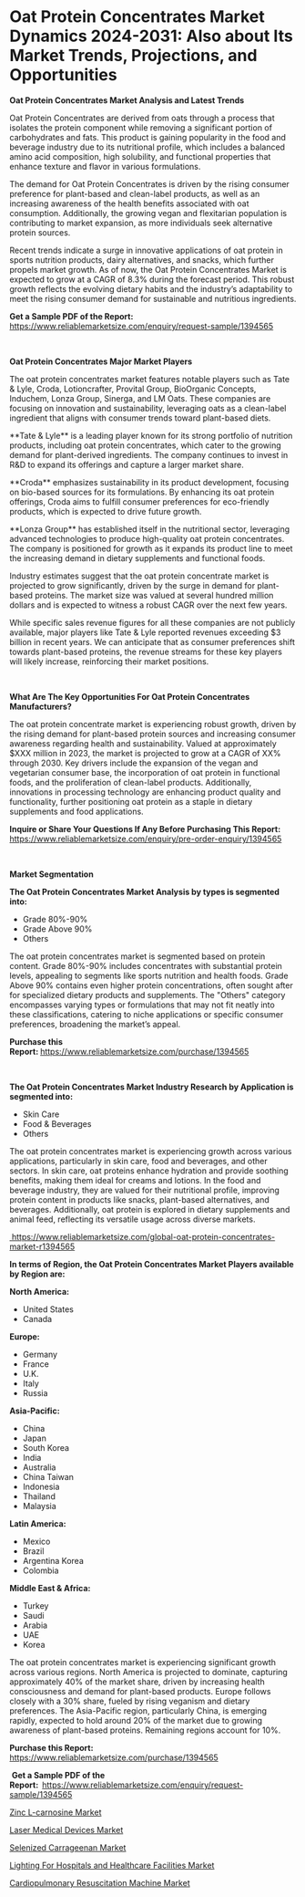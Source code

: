 <p><h1>Oat Protein Concentrates Market Dynamics 2024-2031: Also about Its Market Trends, Projections, and Opportunities</h1></p><p><strong>Oat Protein Concentrates Market Analysis and Latest Trends</strong></p>
<p><p>Oat Protein Concentrates are derived from oats through a process that isolates the protein component while removing a significant portion of carbohydrates and fats. This product is gaining popularity in the food and beverage industry due to its nutritional profile, which includes a balanced amino acid composition, high solubility, and functional properties that enhance texture and flavor in various formulations. </p><p>The demand for Oat Protein Concentrates is driven by the rising consumer preference for plant-based and clean-label products, as well as an increasing awareness of the health benefits associated with oat consumption. Additionally, the growing vegan and flexitarian population is contributing to market expansion, as more individuals seek alternative protein sources. </p><p>Recent trends indicate a surge in innovative applications of oat protein in sports nutrition products, dairy alternatives, and snacks, which further propels market growth. As of now, the Oat Protein Concentrates Market is expected to grow at a CAGR of 8.3% during the forecast period. This robust growth reflects the evolving dietary habits and the industry’s adaptability to meet the rising consumer demand for sustainable and nutritious ingredients.</p></p>
<p><strong>Get a Sample PDF of the Report:&nbsp;</strong> <a href="https://www.reliablemarketsize.com/enquiry/request-sample/1394565?utm_campaign=1838&utm_medium=2&utm_source=Github&utm_content=ia&utm_term=05122024&utm_id=oat-protein-concentrates">https://www.reliablemarketsize.com/enquiry/request-sample/1394565</a></p>
<p>&nbsp;</p>
<p><strong>Oat Protein Concentrates Major Market Players</strong></p>
<p><p>The oat protein concentrates market features notable players such as Tate & Lyle, Croda, Lotioncrafter, Provital Group, BioOrganic Concepts, Induchem, Lonza Group, Sinerga, and LM Oats. These companies are focusing on innovation and sustainability, leveraging oats as a clean-label ingredient that aligns with consumer trends toward plant-based diets.</p><p>**Tate & Lyle** is a leading player known for its strong portfolio of nutrition products, including oat protein concentrates, which cater to the growing demand for plant-derived ingredients. The company continues to invest in R&D to expand its offerings and capture a larger market share.</p><p>**Croda** emphasizes sustainability in its product development, focusing on bio-based sources for its formulations. By enhancing its oat protein offerings, Croda aims to fulfill consumer preferences for eco-friendly products, which is expected to drive future growth.</p><p>**Lonza Group** has established itself in the nutritional sector, leveraging advanced technologies to produce high-quality oat protein concentrates. The company is positioned for growth as it expands its product line to meet the increasing demand in dietary supplements and functional foods.</p><p>Industry estimates suggest that the oat protein concentrate market is projected to grow significantly, driven by the surge in demand for plant-based proteins. The market size was valued at several hundred million dollars and is expected to witness a robust CAGR over the next few years.</p><p>While specific sales revenue figures for all these companies are not publicly available, major players like Tate & Lyle reported revenues exceeding $3 billion in recent years. We can anticipate that as consumer preferences shift towards plant-based proteins, the revenue streams for these key players will likely increase, reinforcing their market positions.</p></p>
<p>&nbsp;</p>
<p><strong>What Are The Key Opportunities For Oat Protein Concentrates Manufacturers?</strong></p>
<p><p>The oat protein concentrate market is experiencing robust growth, driven by the rising demand for plant-based protein sources and increasing consumer awareness regarding health and sustainability. Valued at approximately $XXX million in 2023, the market is projected to grow at a CAGR of XX% through 2030. Key drivers include the expansion of the vegan and vegetarian consumer base, the incorporation of oat protein in functional foods, and the proliferation of clean-label products. Additionally, innovations in processing technology are enhancing product quality and functionality, further positioning oat protein as a staple in dietary supplements and food applications.</p></p>
<p><strong>Inquire or Share Your Questions If Any Before Purchasing This Report:</strong> <a href="https://www.reliablemarketsize.com/enquiry/pre-order-enquiry/1394565?utm_campaign=1838&utm_medium=2&utm_source=Github&utm_content=ia&utm_term=05122024&utm_id=oat-protein-concentrates">https://www.reliablemarketsize.com/enquiry/pre-order-enquiry/1394565</a></p>
<p>&nbsp;</p>
<p><strong>Market Segmentation</strong></p>
<p><strong>The Oat Protein Concentrates Market Analysis by types is segmented into:</strong></p>
<p><ul><li>Grade 80%-90%</li><li>Grade Above 90%</li><li>Others</li></ul></p>
<p><p>The oat protein concentrates market is segmented based on protein content. Grade 80%-90% includes concentrates with substantial protein levels, appealing to segments like sports nutrition and health foods. Grade Above 90% contains even higher protein concentrations, often sought after for specialized dietary products and supplements. The "Others" category encompasses varying types or formulations that may not fit neatly into these classifications, catering to niche applications or specific consumer preferences, broadening the market’s appeal.</p></p>
<p><strong>Purchase this Report:&nbsp;</strong><a href="https://www.reliablemarketsize.com/purchase/1394565?utm_campaign=1838&utm_medium=2&utm_source=Github&utm_content=ia&utm_term=05122024&utm_id=oat-protein-concentrates">https://www.reliablemarketsize.com/purchase/1394565</a></p>
<p>&nbsp;</p>
<p><strong>The Oat Protein Concentrates Market Industry Research by Application is segmented into:</strong></p>
<p><ul><li>Skin Care</li><li>Food & Beverages</li><li>Others</li></ul></p>
<p><p>The oat protein concentrates market is experiencing growth across various applications, particularly in skin care, food and beverages, and other sectors. In skin care, oat proteins enhance hydration and provide soothing benefits, making them ideal for creams and lotions. In the food and beverage industry, they are valued for their nutritional profile, improving protein content in products like snacks, plant-based alternatives, and beverages. Additionally, oat protein is explored in dietary supplements and animal feed, reflecting its versatile usage across diverse markets.</p></p>
<p><a href="https://www.reliablemarketsize.com/global-oat-protein-concentrates-market-r1394565?utm_campaign=1838&utm_medium=2&utm_source=Github&utm_content=ia&utm_term=05122024&utm_id=oat-protein-concentrates">&nbsp;https://www.reliablemarketsize.com/global-oat-protein-concentrates-market-r1394565</a></p>
<p><strong>In terms of Region, the Oat Protein Concentrates Market Players available by Region are:</strong></p>
<p>
    <p> <strong> North America: </strong>
        <ul>
            <li>United States</li>
            <li>Canada</li>
        </ul>
        </p> 
    <p> <strong> Europe: </strong>
        <ul>
            <li>Germany</li>
            <li>France</li>
            <li>U.K.</li>
            <li>Italy</li>
            <li>Russia</li>
        </ul>
        </p> 
    <p> <strong> Asia-Pacific: </strong>
        <ul>
            <li>China</li>
            <li>Japan</li>
            <li>South Korea</li>
            <li>India</li>
            <li>Australia</li>
            <li>China Taiwan</li>
            <li>Indonesia</li>
            <li>Thailand</li>
            <li>Malaysia</li>
        </ul>
        </p> 
    <p> <strong> Latin America: </strong>
        <ul>
            <li>Mexico</li>
            <li>Brazil</li>
            <li>Argentina Korea</li>
            <li>Colombia</li>
        </ul>
        </p> 
    <p> <strong> Middle East & Africa: </strong>
        <ul>
            <li>Turkey</li>
            <li>Saudi</li>
            <li>Arabia</li>
            <li>UAE</li>
            <li>Korea</li>
        </ul>
    </p>
    </p>
<p><p>The oat protein concentrates market is experiencing significant growth across various regions. North America is projected to dominate, capturing approximately 40% of the market share, driven by increasing health consciousness and demand for plant-based products. Europe follows closely with a 30% share, fueled by rising veganism and dietary preferences. The Asia-Pacific region, particularly China, is emerging rapidly, expected to hold around 20% of the market due to growing awareness of plant-based proteins. Remaining regions account for 10%.</p></p>
<p><strong>Purchase this Report: </strong><a href="https://www.reliablemarketsize.com/purchase/1394565?utm_campaign=1838&utm_medium=2&utm_source=Github&utm_content=ia&utm_term=05122024&utm_id=oat-protein-concentrates">https://www.reliablemarketsize.com/purchase/1394565</a></p>
<p>&nbsp;<strong>Get a Sample PDF of the Report:&nbsp;&nbsp;</strong><a href="https://www.reliablemarketsize.com/enquiry/request-sample/1394565?utm_campaign=1838&utm_medium=2&utm_source=Github&utm_content=ia&utm_term=05122024&utm_id=oat-protein-concentrates">https://www.reliablemarketsize.com/enquiry/request-sample/1394565</a></p>
<p><strong></strong></p>
<p><p><a href="https://issuu.com/reportprime-2/docs/zinc-l-carnosine-market-size-2030.pptx?utm_campaign=1838&utm_medium=2&utm_source=Github&utm_content=ia&utm_term=05122024&utm_id=oat-protein-concentrates">Zinc L-carnosine Market</a></p><p><a href="https://www.linkedin.com/pulse/impressive-global-laser-medical-devices-market-size-nvgcc?utm_campaign=1838&utm_medium=2&utm_source=Github&utm_content=ia&utm_term=05122024&utm_id=oat-protein-concentrates">Laser Medical Devices Market</a></p><p><a href="https://issuu.com/reportprime-2/docs/selenized-carrageenan-market-size-2030.pptx?utm_campaign=1838&utm_medium=2&utm_source=Github&utm_content=ia&utm_term=05122024&utm_id=oat-protein-concentrates">Selenized Carrageenan Market</a></p><p><a href="https://www.linkedin.com/pulse/whats-driving-lighting-hospitals-healthcare-facilities-market-boom-cpk0e?utm_campaign=1838&utm_medium=2&utm_source=Github&utm_content=ia&utm_term=05122024&utm_id=oat-protein-concentrates">Lighting For Hospitals and Healthcare Facilities Market</a></p><p><a href="https://www.linkedin.com/pulse/cardiopulmonary-resuscitation-machine-market-outlook-us0lc?utm_campaign=1838&utm_medium=2&utm_source=Github&utm_content=ia&utm_term=05122024&utm_id=oat-protein-concentrates">Cardiopulmonary Resuscitation Machine Market</a></p></p>